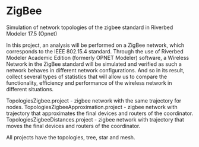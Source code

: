 # ZigBee
Simulation of network topologies of the zigbee standard in Riverbed Modeler 17.5 (Opnet)

In this project, an analysis will be performed on a ZigBee network, which corresponds to the IEEE 802.15.4 standard. Through 
the use of Riverbed Modeler Academic Edition (formerly OPNET Modeler) software, a Wireless Network in the ZigBee standard will 
be simulated and verified as such a network behaves in different network configurations. And so in its result, collect several 
types of statistics that will allow us to compare the functionality, efficiency and performance of the wireless 
network in different situations.

TopologiesZigbee.project - zigbee network with the same trajectory for nodes.
TopologiesZigbeeApproximation.project - zigbee network with trajectory that approximates the final devices and routers of the coordinator.
TopologiesZigbeeDistances.project - zigbee network with trajectory that moves the final devices and routers of the coordinator.

All projects have the topologies, tree, star and mesh.
